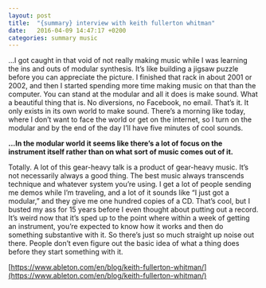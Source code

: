 ```yaml
---
layout: post
title:  "{summary} interview with keith fullerton whitman"
date:   2016-04-09 14:47:17 +0200
categories: summary music
---
```

...I got caught in that void of not really making music while I was learning the ins and outs of modular synthesis. It’s like building a jigsaw puzzle before you can appreciate the picture. I finished that rack in about 2001 or 2002, and then I started spending more time making music on that than the computer. You can stand at the modular and all it does is make sound. What a beautiful thing that is. No diversions, no Facebook, no email. That’s it. It only exists in its own world to make sound. There’s a morning like today, where I don’t want to face the world or get on the internet, so I turn on the modular and by the end of the day I’ll have five minutes of cool sounds.

**...In the modular world it seems like there’s a lot of focus on the instrument itself rather than on what sort of music comes out of it.**

Totally. A lot of this gear-heavy talk is a product of gear-heavy music. It’s not necessarily always a good thing. The best music always transcends technique and whatever system you’re using. I get a lot of people sending me demos while I’m traveling, and a lot of it sounds like “I just got a modular,” and they give me one hundred copies of a CD. That’s cool, but I busted my ass for 15 years before I even thought about putting out a record. It’s weird now that it’s sped up to the point where within a week of getting an instrument, you’re expected to know how it works and then do something substantive with it. So there’s just so much straight up noise out there. People don’t even figure out the basic idea of what a thing does before they start something with it.

[https://www.ableton.com/en/blog/keith-fullerton-whitman/](https://www.ableton.com/en/blog/keith-fullerton-whitman/)